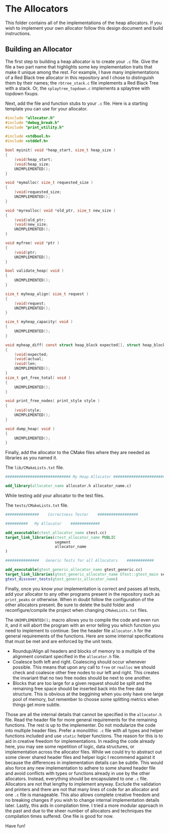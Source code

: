 # The Allocators

This folder contains all of the implementations of the heap allocators. If you wish to implement your own allocator follow this design document and build instructions.

## Building an Allocator

The first step to building a heap allocator is to create your `.c` file. Give the file a two part name that highlights some key implementation traits that make it unique among the rest. For example, I have many implementations of a Red Black tree allocator in this repository and I chose to distinguish them by their names; the `rbtree_stack.c` file implements a Red Black Tree with a stack. Or, the `splaytree_topdown.c` implements a splaytree with topdown fixups.

Next, add the file and function stubs to your `.c` file. Here is a starting template you can use for your allocator.

```c
#include "allocator.h"
#include "debug_break.h"
#include "print_utility.h"

#include <stdbool.h>
#include <stddef.h>

bool myinit( void *heap_start, size_t heap_size )
{
    (void)heap_start;
    (void)heap_size;
    UNIMPLEMENTED();
}

void *mymalloc( size_t requested_size )
{
    (void)requested_size;
    UNIMPLEMENTED();
}

void *myrealloc( void *old_ptr, size_t new_size )
{
    (void)old_ptr;
    (void)new_size;
    UNIMPLEMENTED();
}

void myfree( void *ptr )
{
    (void)ptr;
    UNIMPLEMENTED();
}

bool validate_heap( void ) 
{ 
    UNIMPLEMENTED(); 
}

size_t myheap_align( size_t request )
{
    (void)request;
    UNIMPLEMENTED();
}

size_t myheap_capacity( void )
{
    UNIMPLEMENTED();
}

void myheap_diff( const struct heap_block expected[], struct heap_block actual[], size_t len )
{
    (void)expected;
    (void)actual;
    (void)len;
    UNIMPLEMENTED();
}
size_t get_free_total( void ) 
{ 
    UNIMPLEMENTED(); 
}

void print_free_nodes( print_style style )
{
    (void)style;
    UNIMPLEMENTED();
}

void dump_heap( void )
{
    UNIMPLEMENTED();
}
```

Finally, add the allocator to the CMake files where they are needed as libraries as you named it.

The `lib/CMakeLists.txt` file.

```cmake
############################# My Heap Allocator ########################################

add_library(allocator_name allocator.h allocator_name.c)
```

While testing add your allocator to the test files.

The `tests/CMakeLists.txt` file.

```cmake
###############    Correctness Tester    ##################

##########   My Allocator    #############

add_executable(ctest_allocator_name ctest.cc)
target_link_libraries(ctest_allocator_name PUBLIC
                      segment
                      allocator_name
)

###############   Generic Tests for all Allocators    ############

add_executable(gtest_generic_allocator_name gtest_generic.cc)
target_link_libraries(gtest_generic_allocator_name GTest::gtest_main segment allocator_name)
gtest_discover_tests(gtest_generic_allocator_name)
```

Finally, once you know your implementation is correct and passes all tests, add your allocator to any other programs present in the repository such as `print_peaks` or otherwise. When in doubt follow the configuration of the other allocators present. Be sure to delete the build folder and reconfigure/compile the project when changing `CMakeLists.txt` files.

The `UNIMPLEMENTED();` macro allows you to compile the code and even run it, and it will abort the program with an error telling you which function you need to implement to continue. See the header file `allocator.h` for the general requirements of the functions. Here are some internal specifications that must be met and are enforced by the unit tests.

- Roundup/Align all headers and blocks of memory to a multiple of the alignment constant specified in the `allocator.h` file.
- Coalesce both left and right. Coalescing should occur whenever possible. This means that upon any call to `free` or `realloc` we should check and coalesce other free nodes to our left and right. This creates the invariant that no two free nodes should be next to one another.
- Blocks that are too large for a given request should be split and the remaining free space should be inserted back into the free data structure. This is obvious at the beggining when you only have one large pool of memory, but remember to choose some splitting metrics when things get more subtle.

Those are all the internal details that cannot be specified in the `allocator.h` file. Read the header file for more general requirements for the remaining functions. The rest is up to the implementer. Do not modularize the code into multiple header files. Prefer a monolithic `.c` file with all types and helper functions included and use `static` helper functions. The reason for this is to aid in creative freedom for implementations. In reading the code already here, you may see some repetition of logic, data structures, or implementation across the allocator files. While we could try to abstract out some clever shared header files and helper logic I recommend against it because the differences in implementation details can be subtle. This would also force any new implementation to adhere to some shared header file and avoid conflicts with types or functions already in use by the other allocators. Instead, everything should be encapsulated to one `.c` file. Allocators are not that lengthy to implement anyway. Exclude the validation and printers and there are not that many lines of code for an allocator and one `.c` file is manageable. This also allows complete creative freedom and no breaking changes if you wish to change internal implementation details later. Lastly, this aids in compilation time. I tried a more modular approach in the past and due to the sheer number of allocators and techniques the compilation times suffered. One file is good for now.

Have fun!
